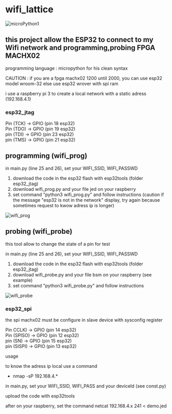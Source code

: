 # wifi_lattice


![microPython1](https://user-images.githubusercontent.com/13630510/68531538-922e6f00-0313-11ea-8417-db9fad768f5f.png)


## this project allow the ESP32  to connect to my Wifi network and programming,probing FPGA MACHX02

programming language : micropython for his clean syntax

CAUTION : if you are a fpga machx02 1200 until 2000, you can use esp32 model wroom-32 
            else use esp32 wrover with spi ram
            
i use a raspberry pi 3 to create a local network with a static adress (192.168.4.1)

 
  ### esp32_jtag
  
  Pin (TCK)       →  GPIO  (pin 18 esp32)    
  Pin (TDO)       →  GPIO  (pin 19 esp32)    
  pin (TDI)       →  GPIO  (pin 23 esp32)         
  pin (TMS)       →  GPIO  (pin 21 esp32) 
  
  ## programming (wifi_prog)
  
  in main.py (line 25 and 26), set your WIFI_SSID, WIFI_PASSWD
  1. download the code in the esp32 flash with esp32tools (folder esp32_jtag)
  2. download wifi_prog.py and your file jed on your raspberry 
  3. set command "python3 wifi_prog.py" and follow instructions
  (caution if the message "esp32 is not in the network" 
   display, try again because sometimes request to kwow adress ip is longer)
   
   ![wifi_prog](https://user-images.githubusercontent.com/13630510/77827370-7803fa80-7115-11ea-8a05-791cb7dd1f30.png)
   
   ## probing (wifi_probe)
   this tool allow to change the state of a pin for test
   
  in main.py (line 25 and 26), set your WIFI_SSID, WIFI_PASSWD
  1. download the code in the esp32 flash with esp32tools (folder esp32_jtag)
  2. download wifi_probe.py and your file bsm on your raspberry (see example)
  3. set command "python3 wifi_probe.py" and follow instructions
   
   ![wifi_probe](https://user-images.githubusercontent.com/13630510/78492832-46a8b180-7749-11ea-811b-571501010a23.png)
 
  
  ### esp32_spi 
  
  the spi machx02 must be configure in slave device with sysconfig register
  
  Pin CCLK)       →  GPIO  (pin 14 esp32)    
  Pin (SPISO)     →  GPIO  (pin 12 esp32)    
  pin (SN)        →  GPIO  (pin 15 esp32)         
  pin (SISPI)     →  GPIO  (pin 13 esp32) 
  
  usage 

to know the adress ip local use a command

- nmap -sP 192.168.4.*

in main.py, set your WIFI_SSID, WIFI_PASS and your deviceId (see const.py)

upload the code with esp32tools

after on your raspberry,  set the command netcat 192.168.4.x  241 < demo.jed 
  

 
  
  
  
  

